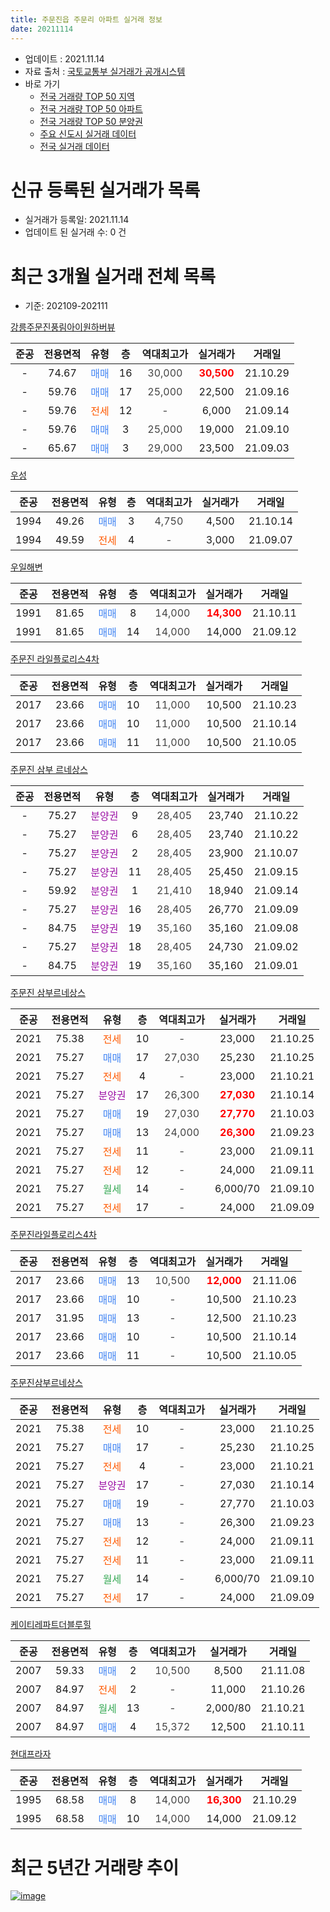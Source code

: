 ```yaml
---
title: 주문진읍 주문리 아파트 실거래 정보
date: 20211114
---
```


* 업데이트 : 2021.11.14
* 자료 출처 : [국토교통부 실거래가 공개시스템](http://rt.molit.go.kr)
* 바로 가기
    * [전국 거래량 TOP 50 지역](https://apt-info.github.io/apt-trade-info/tr)
    * [전국 거래량 TOP 50 아파트](https://apt-info.github.io/apt-trade-info/ta)
    * [전국 거래량 TOP 50 분양권](https://apt-info.github.io/apt-trade-info/tb)
    * [주요 신도시 실거래 데이터](https://apt-info.github.io/apt-trade-info/newtown)
    * [전국 실거래 데이터](https://apt-info.github.io/apt-trade-info/all)



<script async src="https://pagead2.googlesyndication.com/pagead/js/adsbygoogle.js"></script>
<!-- 기본광고 -->
<ins class="adsbygoogle"
     style="display:block"
     data-ad-client="ca-pub-1142216861245946"
     data-ad-slot="4805727019"
     data-ad-format="auto"
     data-full-width-responsive="true"></ins>
<script>
     (adsbygoogle = window.adsbygoogle || []).push({});
</script>


# 신규 등록된 실거래가 목록

* 실거래가 등록일: 2021.11.14
* 업데이트 된 실거래 수: 0 건




<script async src="https://pagead2.googlesyndication.com/pagead/js/adsbygoogle.js"></script>
<!-- 기본광고 -->
<ins class="adsbygoogle"
     style="display:block"
     data-ad-client="ca-pub-1142216861245946"
     data-ad-slot="4805727019"
     data-ad-format="auto"
     data-full-width-responsive="true"></ins>
<script>
     (adsbygoogle = window.adsbygoogle || []).push({});
</script>


# 최근 3개월 실거래 전체 목록
* 기준: 202109-202111


[강릉주문진풍림아이원하버뷰](https://search.naver.com/search.naver?query=%EA%B0%95%EB%A6%89%EC%A3%BC%EB%AC%B8%EC%A7%84%ED%92%8D%EB%A6%BC%EC%95%84%EC%9D%B4%EC%9B%90%ED%95%98%EB%B2%84%EB%B7%B0)

|준공|전용면적|유형|층|역대최고가|실거래가|거래일|
|:---:|:---:|:---:|:---:|:---:|:---:|:---:|
|-|74.67|<span style="color:#4285F3">매매</span>|16|<span style="color:#444444">30,000</span>|<b><span style="color:#FF0000">30,500</span></b>|21.10.29|
|-|59.76|<span style="color:#4285F3">매매</span>|17|<span style="color:#444444">25,000</span>|22,500|21.09.16|
|-|59.76|<span style="color:#FF5A00">전세</span>|12|<span style="color:#444444">-</span>|6,000|21.09.14|
|-|59.76|<span style="color:#4285F3">매매</span>|3|<span style="color:#444444">25,000</span>|19,000|21.09.10|
|-|65.67|<span style="color:#4285F3">매매</span>|3|<span style="color:#444444">29,000</span>|23,500|21.09.03|

[우성](https://search.naver.com/search.naver?query=%EC%9A%B0%EC%84%B1)

|준공|전용면적|유형|층|역대최고가|실거래가|거래일|
|:---:|:---:|:---:|:---:|:---:|:---:|:---:|
|1994|49.26|<span style="color:#4285F3">매매</span>|3|<span style="color:#444444">4,750</span>|4,500|21.10.14|
|1994|49.59|<span style="color:#FF5A00">전세</span>|4|<span style="color:#444444">-</span>|3,000|21.09.07|

[우일해변](https://search.naver.com/search.naver?query=%EC%9A%B0%EC%9D%BC%ED%95%B4%EB%B3%80)

|준공|전용면적|유형|층|역대최고가|실거래가|거래일|
|:---:|:---:|:---:|:---:|:---:|:---:|:---:|
|1991|81.65|<span style="color:#4285F3">매매</span>|8|<span style="color:#444444">14,000</span>|<b><span style="color:#FF0000">14,300</span></b>|21.10.11|
|1991|81.65|<span style="color:#4285F3">매매</span>|14|<span style="color:#444444">14,000</span>|14,000|21.09.12|

[주문진 라일플로리스4차](https://search.naver.com/search.naver?query=%EC%A3%BC%EB%AC%B8%EC%A7%84+%EB%9D%BC%EC%9D%BC%ED%94%8C%EB%A1%9C%EB%A6%AC%EC%8A%A44%EC%B0%A8)

|준공|전용면적|유형|층|역대최고가|실거래가|거래일|
|:---:|:---:|:---:|:---:|:---:|:---:|:---:|
|2017|23.66|<span style="color:#4285F3">매매</span>|10|<span style="color:#444444">11,000</span>|10,500|21.10.23|
|2017|23.66|<span style="color:#4285F3">매매</span>|10|<span style="color:#444444">11,000</span>|10,500|21.10.14|
|2017|23.66|<span style="color:#4285F3">매매</span>|11|<span style="color:#444444">11,000</span>|10,500|21.10.05|

[주문진 삼부 르네상스](https://search.naver.com/search.naver?query=%EC%A3%BC%EB%AC%B8%EC%A7%84+%EC%82%BC%EB%B6%80+%EB%A5%B4%EB%84%A4%EC%83%81%EC%8A%A4)

|준공|전용면적|유형|층|역대최고가|실거래가|거래일|
|:---:|:---:|:---:|:---:|:---:|:---:|:---:|
|-|75.27|<span style="color:#9C11A5">분양권</span>|9|<span style="color:#444444">28,405</span>|23,740|21.10.22|
|-|75.27|<span style="color:#9C11A5">분양권</span>|6|<span style="color:#444444">28,405</span>|23,740|21.10.22|
|-|75.27|<span style="color:#9C11A5">분양권</span>|2|<span style="color:#444444">28,405</span>|23,900|21.10.07|
|-|75.27|<span style="color:#9C11A5">분양권</span>|11|<span style="color:#444444">28,405</span>|25,450|21.09.15|
|-|59.92|<span style="color:#9C11A5">분양권</span>|1|<span style="color:#444444">21,410</span>|18,940|21.09.14|
|-|75.27|<span style="color:#9C11A5">분양권</span>|16|<span style="color:#444444">28,405</span>|26,770|21.09.09|
|-|84.75|<span style="color:#9C11A5">분양권</span>|19|<span style="color:#444444">35,160</span>|35,160|21.09.08|
|-|75.27|<span style="color:#9C11A5">분양권</span>|18|<span style="color:#444444">28,405</span>|24,730|21.09.02|
|-|84.75|<span style="color:#9C11A5">분양권</span>|19|<span style="color:#444444">35,160</span>|35,160|21.09.01|

[주문진 삼부르네상스](https://search.naver.com/search.naver?query=%EC%A3%BC%EB%AC%B8%EC%A7%84+%EC%82%BC%EB%B6%80%EB%A5%B4%EB%84%A4%EC%83%81%EC%8A%A4)

|준공|전용면적|유형|층|역대최고가|실거래가|거래일|
|:---:|:---:|:---:|:---:|:---:|:---:|:---:|
|2021|75.38|<span style="color:#FF5A00">전세</span>|10|<span style="color:#444444">-</span>|23,000|21.10.25|
|2021|75.27|<span style="color:#4285F3">매매</span>|17|<span style="color:#444444">27,030</span>|25,230|21.10.25|
|2021|75.27|<span style="color:#FF5A00">전세</span>|4|<span style="color:#444444">-</span>|23,000|21.10.21|
|2021|75.27|<span style="color:#9C11A5">분양권</span>|17|<span style="color:#444444">26,300</span>|<b><span style="color:#FF0000">27,030</span></b>|21.10.14|
|2021|75.27|<span style="color:#4285F3">매매</span>|19|<span style="color:#444444">27,030</span>|<b><span style="color:#FF0000">27,770</span></b>|21.10.03|
|2021|75.27|<span style="color:#4285F3">매매</span>|13|<span style="color:#444444">24,000</span>|<b><span style="color:#FF0000">26,300</span></b>|21.09.23|
|2021|75.27|<span style="color:#FF5A00">전세</span>|11|<span style="color:#444444">-</span>|23,000|21.09.11|
|2021|75.27|<span style="color:#FF5A00">전세</span>|12|<span style="color:#444444">-</span>|24,000|21.09.11|
|2021|75.27|<span style="color:#34A853">월세</span>|14|<span style="color:#444444">-</span>|6,000/70|21.09.10|
|2021|75.27|<span style="color:#FF5A00">전세</span>|17|<span style="color:#444444">-</span>|24,000|21.09.09|

[주문진라일플로리스4차](https://search.naver.com/search.naver?query=%EC%A3%BC%EB%AC%B8%EC%A7%84%EB%9D%BC%EC%9D%BC%ED%94%8C%EB%A1%9C%EB%A6%AC%EC%8A%A44%EC%B0%A8)

|준공|전용면적|유형|층|역대최고가|실거래가|거래일|
|:---:|:---:|:---:|:---:|:---:|:---:|:---:|
|2017|23.66|<span style="color:#4285F3">매매</span>|13|<span style="color:#444444">10,500</span>|<b><span style="color:#FF0000">12,000</span></b>|21.11.06|
|2017|23.66|<span style="color:#4285F3">매매</span>|10|<span style="color:#444444">-</span>|10,500|21.10.23|
|2017|31.95|<span style="color:#4285F3">매매</span>|13|<span style="color:#444444">-</span>|12,500|21.10.23|
|2017|23.66|<span style="color:#4285F3">매매</span>|10|<span style="color:#444444">-</span>|10,500|21.10.14|
|2017|23.66|<span style="color:#4285F3">매매</span>|11|<span style="color:#444444">-</span>|10,500|21.10.05|

[주문진삼부르네상스](https://search.naver.com/search.naver?query=%EC%A3%BC%EB%AC%B8%EC%A7%84%EC%82%BC%EB%B6%80%EB%A5%B4%EB%84%A4%EC%83%81%EC%8A%A4)

|준공|전용면적|유형|층|역대최고가|실거래가|거래일|
|:---:|:---:|:---:|:---:|:---:|:---:|:---:|
|2021|75.38|<span style="color:#FF5A00">전세</span>|10|<span style="color:#444444">-</span>|23,000|21.10.25|
|2021|75.27|<span style="color:#4285F3">매매</span>|17|<span style="color:#444444">-</span>|25,230|21.10.25|
|2021|75.27|<span style="color:#FF5A00">전세</span>|4|<span style="color:#444444">-</span>|23,000|21.10.21|
|2021|75.27|<span style="color:#9C11A5">분양권</span>|17|<span style="color:#444444">-</span>|27,030|21.10.14|
|2021|75.27|<span style="color:#4285F3">매매</span>|19|<span style="color:#444444">-</span>|27,770|21.10.03|
|2021|75.27|<span style="color:#4285F3">매매</span>|13|<span style="color:#444444">-</span>|26,300|21.09.23|
|2021|75.27|<span style="color:#FF5A00">전세</span>|12|<span style="color:#444444">-</span>|24,000|21.09.11|
|2021|75.27|<span style="color:#FF5A00">전세</span>|11|<span style="color:#444444">-</span>|23,000|21.09.11|
|2021|75.27|<span style="color:#34A853">월세</span>|14|<span style="color:#444444">-</span>|6,000/70|21.09.10|
|2021|75.27|<span style="color:#FF5A00">전세</span>|17|<span style="color:#444444">-</span>|24,000|21.09.09|


<script async src="https://pagead2.googlesyndication.com/pagead/js/adsbygoogle.js"></script>
<!-- 기본광고 -->
<ins class="adsbygoogle"
     style="display:block"
     data-ad-client="ca-pub-1142216861245946"
     data-ad-slot="4805727019"
     data-ad-format="auto"
     data-full-width-responsive="true"></ins>
<script>
     (adsbygoogle = window.adsbygoogle || []).push({});
</script>


[케이티레파트더블루힐](https://search.naver.com/search.naver?query=%EC%BC%80%EC%9D%B4%ED%8B%B0%EB%A0%88%ED%8C%8C%ED%8A%B8%EB%8D%94%EB%B8%94%EB%A3%A8%ED%9E%90)

|준공|전용면적|유형|층|역대최고가|실거래가|거래일|
|:---:|:---:|:---:|:---:|:---:|:---:|:---:|
|2007|59.33|<span style="color:#4285F3">매매</span>|2|<span style="color:#444444">10,500</span>|8,500|21.11.08|
|2007|84.97|<span style="color:#FF5A00">전세</span>|2|<span style="color:#444444">-</span>|11,000|21.10.26|
|2007|84.97|<span style="color:#34A853">월세</span>|13|<span style="color:#444444">-</span>|2,000/80|21.10.21|
|2007|84.97|<span style="color:#4285F3">매매</span>|4|<span style="color:#444444">15,372</span>|12,500|21.10.11|

[현대프라자](https://search.naver.com/search.naver?query=%ED%98%84%EB%8C%80%ED%94%84%EB%9D%BC%EC%9E%90)

|준공|전용면적|유형|층|역대최고가|실거래가|거래일|
|:---:|:---:|:---:|:---:|:---:|:---:|:---:|
|1995|68.58|<span style="color:#4285F3">매매</span>|8|<span style="color:#444444">14,000</span>|<b><span style="color:#FF0000">16,300</span></b>|21.10.29|
|1995|68.58|<span style="color:#4285F3">매매</span>|10|<span style="color:#444444">14,000</span>|14,000|21.09.12|



<script async src="https://pagead2.googlesyndication.com/pagead/js/adsbygoogle.js"></script>
<!-- 기본광고 -->
<ins class="adsbygoogle"
     style="display:block"
     data-ad-client="ca-pub-1142216861245946"
     data-ad-slot="4805727019"
     data-ad-format="auto"
     data-full-width-responsive="true"></ins>
<script>
     (adsbygoogle = window.adsbygoogle || []).push({});
</script>


# 최근 5년간 거래량 추이


<div style="width:100%;">
    <canvas id="deal_progress" height="200"></canvas>
</div>

<script>
new Chart(document.getElementById("deal_progress"), {
    type: 'line',
    data: {
        labels: ['16.01','16.02','16.03','16.04','16.05','16.06','16.08','16.09','16.10','16.12','17.01','17.02','17.03','17.04','17.05','17.06','17.07','17.09','17.10','17.11','17.12','18.01','18.02','18.03','18.04','18.05','18.06','18.07','18.08','18.09','18.10','18.11','18.12','19.01','19.02','19.03','19.04','19.05','19.06','19.07','19.08','19.09','19.10','19.11','19.12','20.01','20.02','20.03','20.04','20.05','20.06','20.07','20.08','20.09','20.10','20.11','20.12','21.01','21.02','21.03','21.04','21.05','21.06','21.07','21.08','21.09','21.10','21.11'],
        datasets: [{
            label: '매매/분양권',
            data: [2,2,1,0,1,1,2,1,4,2,5,2,13,2,4,3,5,5,3,0,3,2,1,6,4,6,5,6,4,1,6,8,5,21,10,13,4,3,2,5,5,1,5,29,1,10,8,5,2,10,2,9,8,3,20,9,24,13,10,25,14,25,14,13,17,13,21,2],
            borderColor: "rgba(66, 133, 243, 1)",
            backgroundColor: "rgba(66, 133, 243, 0.05)",
            borderWidth: 1,
            pointRadius: 0,
            fill: false,
            lineTension: 0
        },{
            label: '전/월세',
            data: [1,0,0,1,0,0,0,1,0,1,0,0,1,2,0,0,0,1,0,1,0,0,0,1,0,1,0,0,1,0,0,0,2,1,5,10,7,2,0,0,0,2,1,3,2,1,5,1,2,3,2,0,1,1,3,3,2,3,4,5,0,2,4,4,5,10,6,0],
            borderColor: "rgba(255, 90, 0, 1)",
            backgroundColor: "rgba(255, 90, 0, 0.05)",
            borderWidth: 1,
            pointRadius: 0,
            fill: false,
            lineTension: 0
        },{
            label: '합계',
            data: [3,2,1,1,1,1,2,2,4,3,5,2,14,4,4,3,5,6,3,1,3,2,1,7,4,7,5,6,5,1,6,8,7,22,15,23,11,5,2,5,5,3,6,32,3,11,13,6,4,13,4,9,9,4,23,12,26,16,14,30,14,27,18,17,22,23,27,2],
            borderColor: "rgba(0, 0, 0, 1)",
            backgroundColor: "rgba(0, 0, 0, 0.03)",
            borderWidth: 0.1,
            pointRadius: 0,
            fill: true,
            lineTension: 0
        }
        ]
    },
    options: {
        responsive: true,
        title: {
            display: false
        },
        tooltips: {
            mode: 'index',
            intersect: false
        },
        hover: {
            mode: 'nearest',
            intersect: true
        },
        scales: {
            xAxes: [{
                display: true,
                scaleLabel: {
                    display: true,
                    labelString: '년/월'
                }
            }],
            yAxes: [{
                display: true,
                ticks: {
                    suggestedMin: 0,
                },
                scaleLabel: {
                    display: true,
                    labelString: '실거래 수'
                }
            }]
        }
    }
});

</script>


[![image](https://apt-info.github.io/images/2020-01-03-apt-trade-info/1024x500.png)](https://play.google.com/store/apps/details?id=com.aptinfo.apttradeinfo)

